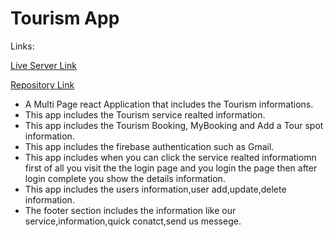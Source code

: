 # Tourism App

Links:

[Live Server Link](https://tourism-mongodb-website.web.app/)

[Repository Link](https://github.com/programming-hero-web-course1/tourism-or-delivery-website-client-side-nazmul128)


* A Multi Page react Application that includes the Tourism informations.
* This app includes the Tourism service realted information.
* This app includes the Tourism Booking, MyBooking and Add  a Tour spot information.
* This app includes the firebase authentication such as Gmail.
* This app includes when you can click the service realted informatiomn first of all you visit the the login page and you login the page then after login complete you show the details information.
* This app includes the users information,user add,update,delete information.  
* The footer section includes the information like our service,information,quick conatct,send us messege. 